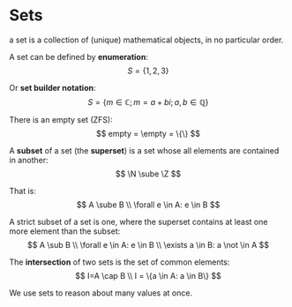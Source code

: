 # Sets

a set is a collection of (unique) mathematical objects, in no particular order.

A set can be defined by **enumeration**:
$$
    S = \{1,2,3\}
$$

Or **set builder notation**:
$$
    S = \{m \in \mathbb{C}; m = a + bi; a, b \in \mathbb{Q}\}
$$

There is an empty set (ZFS):
$$ 
    empty = \empty = \{\}
$$

A **subset** of a set (the **superset**) is a set whose all elements are contained in another:
$$
    \N \sube \Z
$$

That is:
$$
    A \sube B \\
    \forall e \in A: e \in B
$$

A strict subset of a set is one, where the superset contains at least one more element
than the subset:
$$
    A \sub B \\
    \forall e \in A: e \in B \\
    \exists a \in B: a \not \in A 
$$

The **intersection** of two sets is the set of common elements: 
$$
    I=A \cap B \\
    I = \{a \in A: a \in B\}
$$

We use sets to reason about many values at once.